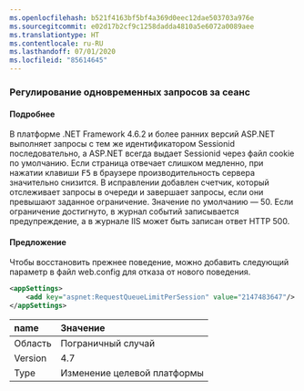 ```yaml
---
ms.openlocfilehash: b521f4163bf5bf4a369d0eec12dae503703a976e
ms.sourcegitcommit: e02d17b2cf9c1258dadda4810a5e6072a0089aee
ms.translationtype: HT
ms.contentlocale: ru-RU
ms.lasthandoff: 07/01/2020
ms.locfileid: "85614645"
---
```

### <a name="throttle-concurrent-requests-per-session"></a>Регулирование одновременных запросов за сеанс

#### <a name="details"></a>Подробнее

В платформе .NET Framework 4.6.2 и более ранних версий ASP.NET выполняет запросы с тем же идентификатором Sessionid последовательно, а ASP.NET всегда выдает Sessionid через файл cookie по умолчанию. Если страница отвечает слишком медленно, при нажатии клавиши <kbd>F5</kbd> в браузере производительность сервера значительно снизится. В исправлении добавлен счетчик, который отслеживает запросы в очереди и завершает запросы, если они превышают заданное ограничение. Значение по умолчанию — 50. Если ограничение достигнуто, в журнал событий записывается предупреждение, а в журнале IIS может быть записан ответ HTTP 500.

#### <a name="suggestion"></a>Предложение

Чтобы восстановить прежнее поведение, можно добавить следующий параметр в файл web.config для отказа от нового поведения.

```xml
<appSettings>
    <add key="aspnet:RequestQueueLimitPerSession" value="2147483647"/>
</appSettings>
```

| name    | Значение       |
|:--------|:------------|
| Область   | Пограничный случай        |
| Version | 4.7         |
| Type    | Изменение целевой платформы |

